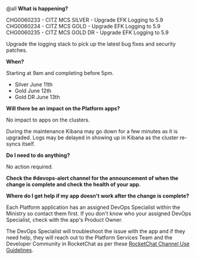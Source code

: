 @all
**What is happening?**

CHG0060233 - CITZ MCS SILVER - Upgrade EFK Logging to 5.9
CHG0060234 - CITZ MCS GOLD - Upgrade EFK Logging to 5.9
CHG0060235 - CITZ MCS GOLD DR - Upgrade EFK Logging to 5.9

Upgrade the logging stack to pick up the latest bug fixes and security patches.

**When?**

Starting at 9am and completing before 5pm.

- Silver June 11th
- Gold June 12th
- Gold DR June 13th

**Will there be an impact on the Platform apps?**

No impact to apps on the clusters.

During the maintenance Kibana may go down for a few minutes as it is upgraded. Logs may be delayed in showing up in Kibana as the cluster re-syncs itself.

**Do I need to do anything?**

No action required.

**Check the #devops-alert channel for the announcement of when the change is complete and check the health of your app.**

**Where do I get help if my app doesn't work after the change is complete?**

Each Platform application has an assigned DevOps Specialist within the Ministry so contact them first. If you don't know who your assigned DevOps Specialist, check with the app's Product Owner.

The DevOps Specialist will troubleshoot the issue with the app and if they need help, they will reach out to the Platform Services Team and the Developer Community in RocketChat as per these [RocketChat Channel Use Guidelines](https://docs.developer.gov.bc.ca/rocketchat-channel-descriptions/).
